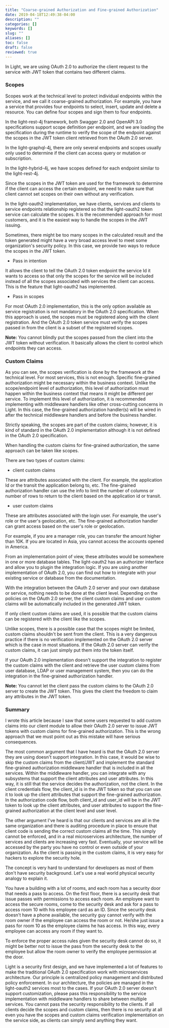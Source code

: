 ```yaml
---
title: "Coarse-grained Authorization and Fine-grained Authorization"
date: 2019-04-18T12:49:38-04:00
description: ""
categories: []
keywords: []
slug: ""
aliases: []
toc: false
draft: false
reviewed: true
---
```


In Light, we are using OAuth 2.0 to authorize the client request to the service with JWT token that contains two different claims. 

### Scopes

Scopes work at the technical level to protect individual endpoints within the service, and we call it coarse-grained authorization. For example, you have a service that provides four endpoints to select, insert, update and delete a resource. You can define four scopes and sign them to four endpoints. 

In the light-rest-4j framework, both Swagger 2.0 and OpenAPI 3.0 specifications support scope definition per endpoint, and we are loading the specification during the runtime to verify the scope of the endpoint against the scopes in the JWT token client retrieved from the OAuth 2.0 server. 

In the light-graphql-4j, there are only several endpoints and scopes usually only used to determine if the client can access query or mutation or subscription. 

In the light-hybrid-4j, we have scopes defined for each endpoint similar to the light-rest-4j. 

Since the scopes in the JWT token are used for the framework to determine if the client can access the certain endpoint, we need to make sure that client cannot set scopes on their own without any verification. 

In the light-oauth2 implementation, we have clients, services and clients to service endpoints relationship registered so that the light-oauth2 token service can calculate the scopes. It is the recommended approach for most customers, and it is the easiest way to handle the scopes in the JWT issuing. 

Sometimes, there might be too many scopes in the calculated result and the token generated might have a very broad access level to meet some organization's security policy. In this case, we provide two ways to reduce the scopes in the JWT token. 

* Pass in intention

It allows the client to tell the OAuth 2.0 token endpoint the service Id it wants to access so that only the scopes for the service will be included instead of all the scopes associated with services the client can access. This is the feature that light-oauth2 has implemented. 

* Pass in scopes

For most OAuth 2.0 implementation, this is the only option available as service registration is not mandatory in the OAuth 2.0 specification. When this approach is used, the scopes must be registered along with the client registration. And the OAuth 2.0 token service must verify the scopes passed in from the client is a subset of the registered scopes. 


**Note:**  You cannot blindly put the scopes passed from the client into the JWT token without verification. It basically allows the client to control which endpoints they can access. 


### Custom Claims

As you can see,  the scopes verification is done by the framework at the technical level. For most services, this is not enough. Specific fine-grained authorization might be necessary within the business context. Unlike the scope/endpoint level of authorization, this level of authorization must happen within the business context that means it might be different per service. To implement this level of authorization, it is recommended implementing with middleware handlers like other cross-cutting concerns in Light. In this case, the fine-grained authorization handler(s) will be wired in after the technical middleware handlers and before the business handler. 

Strictly speaking, the scopes are part of the custom claims; however, it is kind of standard in the OAuth 2.0 implementation although it is not defined in the OAuth 2.0 specification. 

When handling the custom claims for fine-grained authorization, the same approach can be taken like scopes. 

There are two types of custom claims: 

* client custom claims

These are attributes associated with the client. For example, the application Id or the transit the application belong to, etc. The fine-grained authorization handler can use the info to limit the number of columns or number of rows to return to the client based on the application id or transit. 

* user custom claims

These are attributes associated with the login user. For example, the user's role or the user's geolocation, etc. The fine-grained authorization handler can grant access based on the user's role or geolocation. 

For example, if you are a manager role, you can transfer the amount higher than 10K. If you are located in Asia, you cannot access the accounts opened in America. 

From an implementation point of view, these attributes would be somewhere in one or more database tables. The light-oauth2 has an authorizer interface and allow you to plugin the integration logic. If you are using another implementation of OAuth 2.0, you can find out how to integrate with your existing service or database from the documentation. 

With the integration between the OAuth 2.0 server and your own database or service, nothing needs to be done at the client level. Depending on the policies on the OAuth 2.0 server, the client custom claims and user custom claims will be automatically included in the generated JWT token. 

If only client custom claims are used, it is possible that the custom claims can be registered with the client like the scopes. 


Unlike scopes, there is a possible case that the scopes might be limited, custom claims shouldn't be sent from the client. This is a very dangerous practice if there is no verification implemented on the OAuth 2.0 server which is the case in most situations. If the OAuth 2.0 server can verify the custom claims, it can just simply put them into the token itself. 


If your OAuth 2.0 implementation doesn't support the integration to register the custom claims with the client and retrieve the user custom claims from user database, LDAP or user management system, then you can do the integration in the fine-grained authorization handler. 

**Note:** You cannot let the client pass the custom claims to the OAuth 2.0 server to create the JWT token. This gives the client the freedom to claim any attributes in the JWT token. 


### Summary

I wrote this article because I saw that some users requested to add custom claims into our client module to allow their OAuth 2.0 server to issue JWT tokens with custom claims for fine-grained authorization. This is the wrong approach that we must point out as this mistake will have serious consequences. 

The most common argument that I have heard is that the OAuth 2.0 server they are using doesn't support integration. In this case, it would be wise to skip the custom claims from the client/JWT and implement the standard fine-grained authorization middleware handler that is included in all the services. Within the middleware handler, you can integrate with any subsystems that support the client attributes and user attributes. In this way, it is still that the service decides the authorization, not the client. In the client credentials flow, the client_id is in the JWT token so that you can use it to look up the client attributes that support the fine-grained authorization. In the authorization code flow, both client_id and user_id will be in the JWT token to look up the client attributes, and user attributes to support the fine-grained authorization at the client level and user level. 

The other argument I've heard is that our clients and services are all in the same organization and there is auditing procedure in place to ensure that client code is sending the correct custom claims all the time. This simply cannot be enforced, and in a real microservices architecture, the number of services and clients are increasing very fast. Eventually, your service will be accessed by the party you have no control or even outside of your organization. As the client is passing in the custom claims, it is very easy for hackers to explore the security hole. 

The concept is very hard to understand for developers as most of them don't have security background. Let's use a real world physical security analogy to explain it. 

You have a building with a lot of rooms, and each room has a security door that needs a pass to access. On the first floor, there is a security desk that issue passes with permissions to access each room. An employee want to access the secure rooms, come to the security desk and ask for a pass to access room 10 with his employee card as an ID. Since the security desk doesn't have a phone available, the security guy cannot verify with the room owner if the employee can access the room or not. He/she just issue a pass for room 10 as the employee claims he has access. In this way, every employee can access any room if they want to. 

To enforce the proper access rules given the security desk cannot do so, it might be better not to issue the pass from the security desk to the employee but allow the room owner to verify the employee permission at the door. 

Light is a security first design, and we have implemented a lot of features to make the traditional OAuth 2.0 specification work with microservices architecture. Our principle is centralized policy management and distributed policy enforcement. In our architecture, the policies are managed in the light-oauth2 services most to the cases. If your OAuth 2.0 server doesn't support customization, please pass this responsibility to the service implementation with middleware handlers to share between multiple services. You cannot pass the security responsibility to the clients. If all clients decide the scopes and custom claims, then there is no security at all even you have the scopes and custom claims verification implementation on the service side, as clients can simply send anything they want. 

